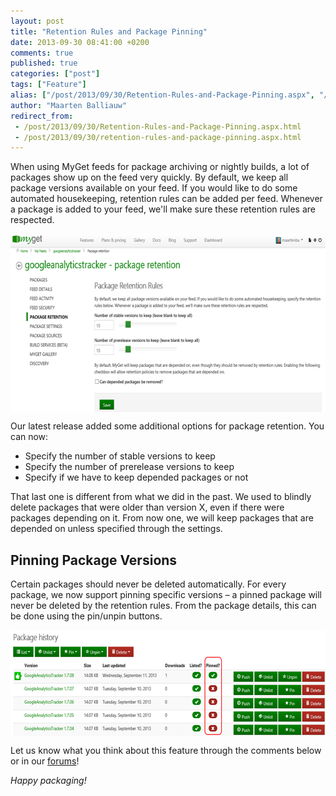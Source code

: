 ```yaml
---
layout: post
title: "Retention Rules and Package Pinning"
date: 2013-09-30 08:41:00 +0200
comments: true
published: true
categories: ["post"]
tags: ["Feature"]
alias: ["/post/2013/09/30/Retention-Rules-and-Package-Pinning.aspx", "/post/2013/09/30/retention-rules-and-package-pinning.aspx"]
author: "Maarten Balliauw"
redirect_from:
 - /post/2013/09/30/Retention-Rules-and-Package-Pinning.aspx.html
 - /post/2013/09/30/retention-rules-and-package-pinning.aspx.html
---
```


<p>When using MyGet feeds for package archiving or nightly builds, a lot of packages show up on the feed very quickly. By default, we keep all package versions available on your feed. If you would like to do some automated housekeeping, retention rules can be added per feed. Whenever a package is added to your feed, we'll make sure these retention rules are respected.</p>  <p><a href="/images/image_67.png"><img title="Package retention rules for a feed" style="border-left-width: 0px; border-right-width: 0px; background-image: none; border-bottom-width: 0px; float: none; padding-top: 0px; padding-left: 0px; margin: 5px auto; display: block; padding-right: 0px; border-top-width: 0px" border="0" alt="Package retention rules for a feed" src="/images/image_thumb_65.png" width="640" height="285" /></a></p>  <p>Our latest release added some additional options for package retention. You can now:</p>  <ul>   <li>Specify the number of stable versions to keep</li>    <li>Specify the number of prerelease versions to keep</li>    <li>Specify if we have to keep depended packages or not</li> </ul>  <p>That last one is different from what we did in the past. We used to blindly delete packages that were older than version X, even if there were packages depending on it. From now one, we will keep packages that are depended on unless specified through the settings.</p>  <h2>Pinning Package Versions</h2>  <p>Certain packages should never be deleted automatically. For every package, we now support pinning specific versions – a pinned package will never be deleted by the retention rules. From the package details, this can be done using the pin/unpin buttons.</p>  <p><a href="/images/image_68.png"><img title="Pinning packages - ignore retention rules" style="border-left-width: 0px; border-right-width: 0px; background-image: none; border-bottom-width: 0px; float: none; padding-top: 0px; padding-left: 0px; margin: 5px auto; display: block; padding-right: 0px; border-top-width: 0px" border="0" alt="Pinning packages - ignore retention rules" src="/images/image_thumb_66.png" width="640" height="170" /></a></p>  <p>Let us know what you think about this feature through the comments below or in our <a href="http://myget.uservoice.com/forums/135675-general">forums</a>!</p>  <p><em>Happy packaging!</em></p>



